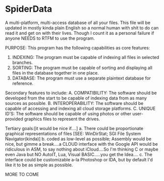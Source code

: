 # SpiderData
A multi-platform, multi-access database of all your files.
This file will be updated in mostly kinda plain English so a normal human with shit to do can read it and get on with their lives.
Though I count it as a personal failure if anyone NEEDS to RTFM to use the program.

PURPOSE:
This program has the following capabilities as core features:
  1. INDEXING: The program must be capable of indexing all files in selected branches.
  2. SORTING:  The program must be capable of sorting and displaying all files in the database together in one place.
  3. DATABASE: The program must use a separate plaintext database for reference.

Secondary features to include:
  A. COMPATIBILITY: The software should be developed from the start to be capable of indexing data from as many sources as possible.
  B. INTEROPERABILITY: The software should be capable of accessing and indexing all cloud storage platforms.
  C. UNIQUE ID'S: The software should be capable of using photos or other user-provided graphics files to represent the drives.
  
Tertiary goals:[it would be nice if....]
  a. There could be proportionate graphical representations of files [SEE: WinDirStat; SGI File System Navigator(kinda)]
  b. coded as low-level as possible; Assembly would be nice, but gimme a break....a CLOUD interface with the Google API would be ridiculous in ASM,
  to say nothing about iCloud....So I'm thinking C or maybe even Java but NO AutoIT, Lua, Visual BASIC.....you get the Idea....
  c. The interface could be customizable a-la Photoshop or IDA, but by default I'd like it to be as simple as possible.
  
  MORE TO COME
